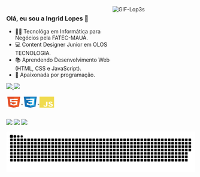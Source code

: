 <img align="right" alt="GIF-Lop3s" height="220" width="220" src="https://media.discordapp.net/attachments/718218001429561444/963495777718661230/GifR01.gif">

### Olá, eu sou a Ingrid Lopes 👋

- 👩‍🎓 Tecnológa em Informática para Negócios pela FATEC-MAUÁ.
- 💻 Content Designer Junior em OLOS TECNOLOGIA.
- 📚 Aprendendo Desenvolvimento Web (HTML, CSS e JavaScript).
- 💜 Apaixonada por programação.


 <div>
  <a href="https://github.com/lop3s">
  <img height="180em" src="https://github-readme-stats.vercel.app/api?username=lop3s&show_icons=true&theme=dark&include_all_commits=true&count_private=true"/>
  <img height="180em" src="https://github-readme-stats.vercel.app/api/top-langs/?username=lop3s&layout=compact&langs_count=7&theme=dark"/>
</div>
  <div style="display: inline_block"><br>
  <img align="center" alt="lop3s-HTML" height="30" width="40" src="https://raw.githubusercontent.com/devicons/devicon/master/icons/html5/html5-original.svg">
  <img align="center" alt="lop3s-CSS" height="30" width="40" src="https://raw.githubusercontent.com/devicons/devicon/master/icons/css3/css3-original.svg">
  <img align="center" alt="lop3s-Js" height="30" width="40" src="https://raw.githubusercontent.com/devicons/devicon/master/icons/javascript/javascript-plain.svg">
</div>
  
  ##
  
  <div> 
   <a href="https://instagram.com/_loop3s/" target="_blank"><img src="https://img.shields.io/badge/-Instagram-%23E4405F?style=for-the-badge&logo=instagram&logoColor=white" target="_blank"></a>
   <a href = "mailto:ingrid.lopes453@gmail.com"><img src="https://img.shields.io/badge/-Gmail-%23333?style=for-the-badge&logo=gmail&logoColor=white" target="_blank"></a>
  <a href="https://www.linkedin.com/in/lop3sing/" target="_blank"><img src="https://img.shields.io/badge/-LinkedIn-%230077B5?style=for-the-badge&logo=linkedin&logoColor=white" target="_blank"></a>    
   
   ![Snake animation](https://github.com/Lop3s/Lop3s/blob/output/github-contribution-grid-snake.svg)
   
  </div>
 
